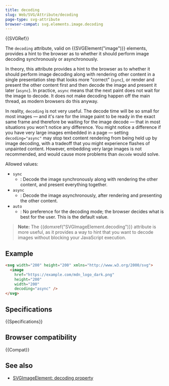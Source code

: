 ```yaml
---
title: decoding
slug: Web/SVG/Attribute/decoding
page-type: svg-attribute
browser-compat: svg.elements.image.decoding
---
```


{{SVGRef}}

The `decoding` attribute, valid on {{SVGElement("image")}} elements, provides a hint to the browser as to whether it should perform image decoding synchronously or asynchronously.

In theory, this attribute provides a hint to the browser as to whether it should perform image decoding along with rendering other content in a single presentation step that looks more "correct" (`sync`), or render and present the other content first and then decode the image and present it later (`async`). In practice, `async` means that the next paint does not wait for the image to decode. It does not make decoding happen off the main thread, as modern browsers do this anyway.

In reality, `decoding` is not very useful. The decode time will be so small for most images — and it's rare for the image paint to be ready in the exact same frame and therefore be waiting for the image decode — that in most situations you won't notice any difference. You might notice a difference if you have very large images embedded in a page — setting `decoding="async"` may stop text content rendering from being held up by image decoding, with a tradeoff that you might experience flashes of unpainted content. However, embedding very large images is not recommended, and would cause more problems than `decode` would solve.

Allowed values:

- `sync`
  - : Decode the image synchronously along with rendering the other content, and present everything together.
- `async`
  - : Decode the image asynchronously, after rendering and presenting the other content.
- `auto`
  - : No preference for the decoding mode; the browser decides what is best for the user. This is the default value.

> **Note:** The {{domxref("SVGImageElement.decoding")}} attribute is more useful, as it provides a way to hint that you want to decode images without blocking your JavaScript execution.

## Example

```html
<svg width="200" height="200" xmlns="http://www.w3.org/2000/svg">
  <image
    href="https://example.com/mdn_logo_dark.png"
    height="200"
    width="200"
    decoding="async" />
</svg>
```

## Specifications

{{Specifications}}

## Browser compatibility

{{Compat}}

## See also

- [SVGImageElement: decoding property](/en-US/docs/Web/API/SVGImageElement/decoding)
